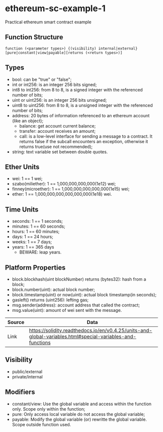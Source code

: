 # ethereum-sc-example-1
Practical ethereum smart contract example

## Function Structure

```
function (<parameter types>) {(visibility) internal|external}
[pure|constant|view|payable][returns (<return types>)]
```

## Types

* bool: can be "true" or "false";
* int or int256: is an integer 256 bits signed;
* int8 to int256: from 8 to 8, is a signed integer with the referenced number of bits;
* uint or uint256: is an integer 256 bits unsigned;
* uint8 to uint256: from 8 to 8, is a unsigned integer with the referenced number of bits;
* address: 20 bytes of information referenced to an ethereum account (like an object);
  * balance: get account current balance;
  * transfer: account receives an amount;
  * call:  is a low-level interface for sending a message to a contract. It returns false if the subcall encounters an exception, otherwise it returns true(use not recommended);
* string: text variable set between double quotes.

## Ether Units

* wei: 1 == 1 wei;
* szabo(miliether): 1 == 1,000,000,000,000(1e12) wei;
* finney(microether): 1 == 1,000,000,000,000,000(1e15) wei;
* ether: 1 == 1,000,000,000,000,000,000(1e18) wei.

## Time Units

* seconds: 1 == 1 seconds;
* minutes: 1 == 60 seconds;
* hours: 1 == 60 minutes;
* days: 1 == 24 hours;
* weeks: 1 == 7 days;
* years: 1 == 365 days
  * BEWARE: leap years.

## Platform Properties

* block.blockhash(uint blockNumber) returns (bytes32): hash from a block;
* block.number(uint): actual block number;
* block.timestamp(uint) or now(uint): actual block timestamp(in seconds);
* gasleft() returns (uint256): lefting gas;
* msg.sender(address): account address that called the contract;
* msg.value(uint): amount of wei sent with the message.

Source  | Data
------------- | -------------
Link  | <https://solidity.readthedocs.io/en/v0.4.25/units-and-global-variables.html#special-variables-and-functions>

## Visibility

* public/external
* private/internal

## Modifiers

* constant/view: Use the global variable and access within the function only. Scope only within the function;
* pure: Only access local variable do not access the global variable;
* payable: Modify the global variable (or) rewritte the global variable. Scope outside function used.
